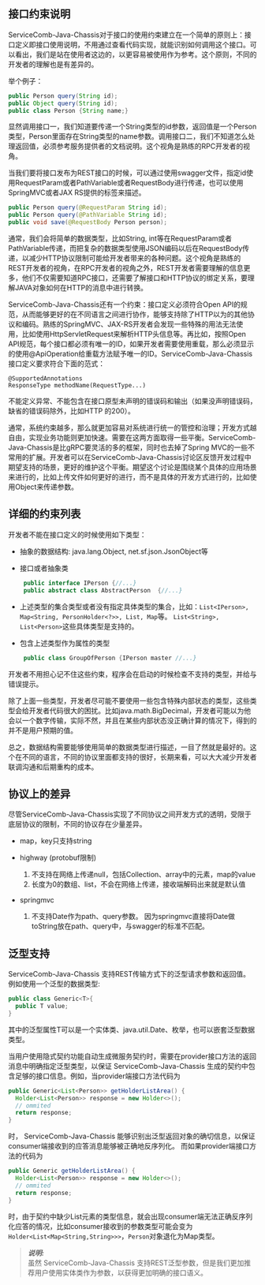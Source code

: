## 接口约束说明

ServiceComb-Java-Chassis对于接口的使用约束建立在一个简单的原则上：接口定义即接口使用说明，不用通过查看代码实现，就能识别如何调用这个接口。可以看出，我们是站在使用者这边的，以更容易被使用作为参考。这个原则，不同的开发者的理解也是有差异的。

举个例子：

```java
public Person query(String id);
public Object query(String id);
public class Person {String name;}
```

显然调用接口一，我们知道要传递一个String类型的id参数，返回值是一个Person类型，Person里面存在String类型的name参数。调用接口二，我们不知道怎么处理返回值，必须参考服务提供者的文档说明。这个视角是熟练的RPC开发者的视角。

当我们要将接口发布为REST接口的时候，可以通过使用swagger文件，指定id使用RequestParam或者PathVariable或者RequestBody进行传递，也可以使用SpringMVC或者JAX RS提供的标签来描述。

```java
public Person query(@RequestParam String id);
public Person query(@PathVariable String id);
public void save(@RequestBody Person person);
```

通常，我们会将简单的数据类型，比如String, int等在RequestParam或者PathVariable传递，而把复杂的数据类型使用JSON编码以后在RequestBody传递，以减少HTTP协议限制可能给开发者带来的各种问题。这个视角是熟练的REST开发者的视角，在RPC开发者的视角之外，REST开发者需要理解的信息更多，他们不仅需要知道RPC接口，还需要了解接口和HTTP协议的绑定关系，要理解JAVA对象如何在HTTP的消息中进行转换。

ServiceComb-Java-Chassis还有一个约束：接口定义必须符合Open API的规范，从而能够更好的在不同语言之间进行协作，能够支持除了HTTP以为的其他协议和编码。熟练的SpringMVC、JAX-RS开发者会发现一些特殊的用法无法使用，比如使用HttpServletRequest来解析HTTP头信息等。再比如，按照Open API规范，每个接口都必须有唯一的ID，如果开发者需要使用重载，那么必须显示的使用@ApiOperation给重载方法赋予唯一的ID。ServiceComb-Java-Chassis接口定义要求符合下面的范式：

```
@SupportedAnnotations
ResponseType methodName(RequestType...)
```

不能定义异常、不能包含在接口原型未声明的错误码和输出（如果没声明错误码，缺省的错误码除外，比如HTTP 的200）。

通常，系统约束越多，那么就更加容易对系统进行统一的管控和治理；开发方式越自由，实现业务功能则更加快速。需要在这两方面取得一些平衡。ServiceComb-Java-Chassis是比gRPC要灵活的多的框架，同时也去掉了Spring MVC的一些不常用的扩展。开发者可以在ServiceComb-Java-Chassis讨论区反馈开发过程中期望支持的场景，更好的维护这个平衡。期望这个讨论是围绕某个具体的应用场景来进行的，比如上传文件如何更好的进行，而不是具体的开发方式进行的，比如使用Object来传递参数。

## 详细的约束列表

开发者不能在接口定义的时候使用如下类型：

* 抽象的数据结构: java.lang.Object, net.sf.json.JsonObject等
* 接口或者抽象类
  ```java
   public interface IPerson {//...}
   public abstract class AbstractPerson  {//...}
  ```

* 上述类型的集合类型或者没有指定具体类型的集合，比如：`List<IPerson>, Map<String, PersonHolder<?>>, List, Map`等。 `List<String>, List<Person>`这些具体类型是支持的。

* 包含上述类型作为属性的类型

  ```java
   public class GroupOfPerson {IPerson master //...}
  ```

开发者不用担心记不住这些约束，程序会在启动的时候检查不支持的类型，并给与错误提示。

除了上面一些类型，开发者尽可能不要使用一些包含特殊内部状态的类型，这些类型会给开发者代码很大的困扰。比如java.math.BigDecimal，开发者可能以为他会以一个数字传输，实际不然，并且在某些内部状态没正确计算的情况下，得到的并不是用户预期的值。

总之，数据结构需要能够使用简单的数据类型进行描述，一目了然就是最好的。这个在不同的语言，不同的协议里面都支持的很好，长期来看，可以大大减少开发者联调沟通和后期重构的成本。

## 协议上的差异

尽管ServiceComb-Java-Chassis实现了不同协议之间开发方式的透明，受限于底层协议的限制，不同的协议存在少量差异。

* map，key只支持string

* highway \(protobuf限制\)  
  1. 不支持在网络上传递null，包括Collection、array中的元素，map的value  
  2. 长度为0的数组、list，不会在网络上传递，接收端解码出来就是默认值

* springmvc  
  1. 不支持Date作为path、query参数。 因为springmvc直接将Date做toString放在path、query中，与swagger的标准不匹配。

## 泛型支持

ServiceComb-Java-Chassis 支持REST传输方式下的泛型请求参数和返回值。例如使用一个泛型的数据类型:
```java
public class Generic<T>{
  public T value;
}
```
其中的泛型属性T可以是一个实体类、java.util.Date、枚举，也可以嵌套泛型数据类型。

当用户使用隐式契约功能自动生成微服务契约时，需要在provider接口方法的返回消息中明确指定泛型类型，以保证 ServiceComb-Java-Chassis 生成的契约中包含足够的接口信息。例如，当provider端接口方法代码为
```java
public Generic<List<Person>> getHolderListArea() {
  Holder<List<Person>> response = new Holder<>();
  // ommited
  return response;
}
```
时， ServiceComb-Java-Chassis 能够识别出泛型返回对象的确切信息，以保证consumer端接收到的应答消息能够被正确地反序列化。
而如果provider端接口方法的代码为
```java
public Generic getHolderListArea() {
  Holder<List<Person>> response = new Holder<>();
  // ommited
  return response;
}
```
时，由于契约中缺少List元素的类型信息，就会出现consumer端无法正确反序列化应答的情况，比如consumer接收到的参数类型可能会变为`Holder<List<Map<String,String>>>`，`Person`对象退化为Map类型。

> ***说明:***   
> 虽然 ServiceComb-Java-Chassis 支持REST泛型参数，但是我们更加推荐用户使用实体类作为参数，以获得更加明确的接口语义。
